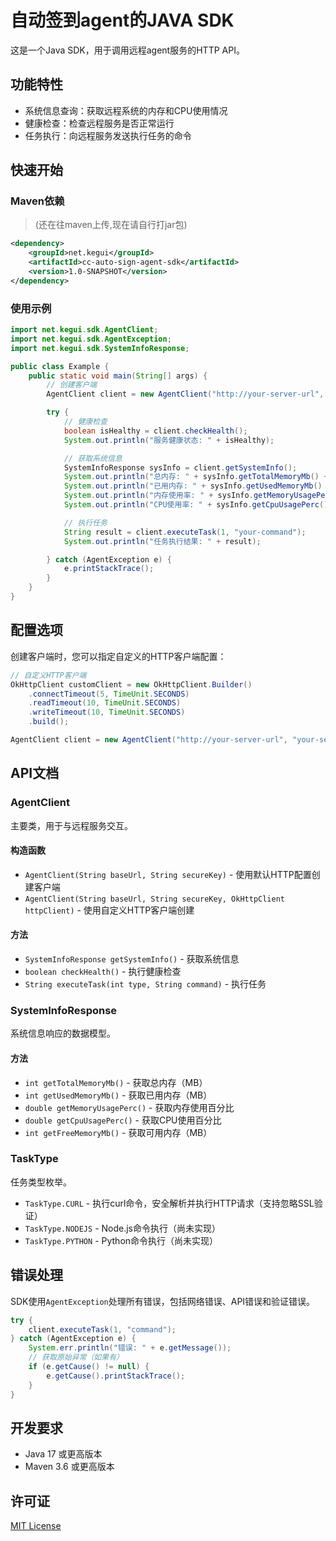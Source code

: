 # 自动签到agent的JAVA SDK

这是一个Java SDK，用于调用远程agent服务的HTTP API。

## 功能特性

- 系统信息查询：获取远程系统的内存和CPU使用情况
- 健康检查：检查远程服务是否正常运行
- 任务执行：向远程服务发送执行任务的命令

## 快速开始

### Maven依赖
> (还在往maven上传,现在请自行打jar包)
```xml
<dependency>
    <groupId>net.kegui</groupId>
    <artifactId>cc-auto-sign-agent-sdk</artifactId>
    <version>1.0-SNAPSHOT</version>
</dependency>
```

### 使用示例

```java
import net.kegui.sdk.AgentClient;
import net.kegui.sdk.AgentException;
import net.kegui.sdk.SystemInfoResponse;

public class Example {
    public static void main(String[] args) {
        // 创建客户端
        AgentClient client = new AgentClient("http://your-server-url", "your-secure-key");

        try {
            // 健康检查
            boolean isHealthy = client.checkHealth();
            System.out.println("服务健康状态: " + isHealthy);

            // 获取系统信息
            SystemInfoResponse sysInfo = client.getSystemInfo();
            System.out.println("总内存: " + sysInfo.getTotalMemoryMb() + "MB");
            System.out.println("已用内存: " + sysInfo.getUsedMemoryMb() + "MB");
            System.out.println("内存使用率: " + sysInfo.getMemoryUsagePerc() + "%");
            System.out.println("CPU使用率: " + sysInfo.getCpuUsagePerc() + "%");

            // 执行任务
            String result = client.executeTask(1, "your-command");
            System.out.println("任务执行结果: " + result);

        } catch (AgentException e) {
            e.printStackTrace();
        }
    }
}
```

## 配置选项

创建客户端时，您可以指定自定义的HTTP客户端配置：

```java
// 自定义HTTP客户端
OkHttpClient customClient = new OkHttpClient.Builder()
    .connectTimeout(5, TimeUnit.SECONDS)
    .readTimeout(10, TimeUnit.SECONDS)
    .writeTimeout(10, TimeUnit.SECONDS)
    .build();

AgentClient client = new AgentClient("http://your-server-url", "your-secure-key", customClient);
```

## API文档

### AgentClient

主要类，用于与远程服务交互。

#### 构造函数

- `AgentClient(String baseUrl, String secureKey)` - 使用默认HTTP配置创建客户端
- `AgentClient(String baseUrl, String secureKey, OkHttpClient httpClient)` - 使用自定义HTTP客户端创建

#### 方法

- `SystemInfoResponse getSystemInfo()` - 获取系统信息
- `boolean checkHealth()` - 执行健康检查
- `String executeTask(int type, String command)` - 执行任务

### SystemInfoResponse

系统信息响应的数据模型。

#### 方法

- `int getTotalMemoryMb()` - 获取总内存（MB）
- `int getUsedMemoryMb()` - 获取已用内存（MB）
- `double getMemoryUsagePerc()` - 获取内存使用百分比
- `double getCpuUsagePerc()` - 获取CPU使用百分比
- `int getFreeMemoryMb()` - 获取可用内存（MB）

### TaskType

任务类型枚举。

- `TaskType.CURL` - 执行curl命令，安全解析并执行HTTP请求（支持忽略SSL验证）
- `TaskType.NODEJS` - Node.js命令执行（尚未实现）
- `TaskType.PYTHON` - Python命令执行（尚未实现）

## 错误处理

SDK使用`AgentException`处理所有错误，包括网络错误、API错误和验证错误。

```java
try {
    client.executeTask(1, "command");
} catch (AgentException e) {
    System.err.println("错误: " + e.getMessage());
    // 获取原始异常（如果有）
    if (e.getCause() != null) {
        e.getCause().printStackTrace();
    }
}
```

## 开发要求

- Java 17 或更高版本
- Maven 3.6 或更高版本

## 许可证

[MIT License](LICENSE)
